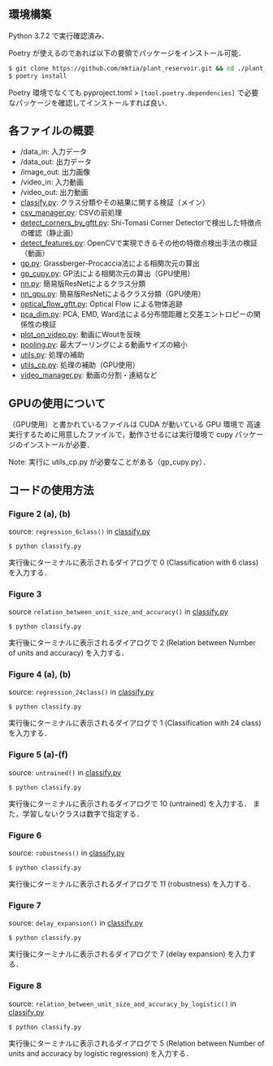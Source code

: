 ## 環境構築

Python 3.7.2 で実行確認済み．

Poetry が使えるのであれば以下の要領でパッケージをインストール可能．

```zsh
$ git clone https://github.com/mktia/plant_reservoir.git && cd ./plant_reservoir
$ poetry install
```

Poetry 環境でなくても pyproject.toml > `[tool.poetry.dependencies]` で必要なパッケージを確認してインストールすれば良い．

## 各ファイルの概要

- /data_in: 入力データ
- /data_out: 出力データ
- /image_out: 出力画像
- /video_in: 入力動画
- /video_out: 出力動画
- [classify.py](classify.py): クラス分類やその結果に関する検証（メイン）
- [csv_manager.py](csv_manager.py): CSVの前処理
- [detect_corners_by_gftt.py](detect_corners_by_gftt.py): Shi-Tomasi Corner Detectorで検出した特徴点の確認（静止画）
- [detect_features.py](detect_features.py): OpenCVで実現できるその他の特徴点検出手法の検証（動画）
- [gp.py](gp.py): Grassberger-Procaccia法による相関次元の算出
- [gp_cupy.py](gp_cupy.py): GP法による相関次元の算出（GPU使用）
- [nn.py](nn.py): 簡易版ResNetによるクラス分類
- [nn_gpu.py](nn_gpu.py): 簡易版ResNetによるクラス分類（GPU使用）
- [optical_flow_gftt.py](optical_flow_gftt.py): Optical Flow による物体追跡
- [pca_dim.py](pca_dim.py): PCA, EMD, Ward法による分布間距離と交差エントロピーの関係性の検証
- [plot_on_video.py](plot_on_video.py): 動画にWoutを反映
- [pooling.py](pooling.py): 最大プーリングによる動画サイズの縮小
- [utils.py](utils.py): 処理の補助
- [utils_cp.py](utils_cp.py): 処理の補助（GPU使用）
- [video_manager.py](video_manager.py): 動画の分割・連結など

## GPUの使用について

（GPU使用）と書かれているファイルは CUDA が動いている GPU 環境で
高速実行するために用意したファイルで，動作させるには実行環境で cupy パッケージのインストールが必要．

Note: 実行に utils_cp.py が必要なことがある（gp_cupy.py）．

## コードの使用方法

### Figure 2 (a), (b)

source: `regression_6class()` in [classify.py](classify.py)

```
$ python classify.py
```

実行後にターミナルに表示されるダイアログで
0 (Classification with 6 class) を入力する．

### Figure 3

source `relation_between_unit_size_and_accuracy()` in [classify.py](classify.py)

```
$ python classify.py
```

実行後にターミナルに表示されるダイアログで
2 (Relation between Number of units and accuracy) を入力する．

### Figure 4 (a), (b)

source: `regression_24class()` in [classify.py](classify.py)

```
$ python classify.py
```

実行後にターミナルに表示されるダイアログで
1 (Classification with 24 class) を入力する．

### Figure 5 (a)-(f)

source: `untrained()` in [classify.py](classify.py)

```
$ python classify.py
```

実行後にターミナルに表示されるダイアログで
10 (untrained) を入力する．
また，学習しないクラスは数字で指定する．


### Figure 6

source: `robustness()` in [classify.py](classify.py)

```
$ python classify.py
```

実行後にターミナルに表示されるダイアログで
11 (robustness) を入力する．

### Figure 7

source: `delay_expansion()` in [classify.py](classify.py)

```
$ python classify.py
```

実行後にターミナルに表示されるダイアログで
7 (delay expansion) を入力する．

### Figure 8

source: `relation_between_unit_size_and_accuracy_by_logistic()` in [classify.py](classify.py)

```
$ python classify.py
```

実行後にターミナルに表示されるダイアログで
5 (Relation between Number of units and accuracy by logistic regression) を入力する．
